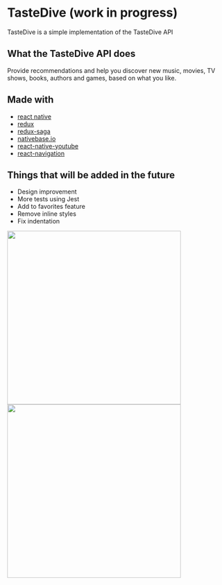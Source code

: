# TasteDive (work in progress)

TasteDive is a simple implementation of the TasteDive API

## What the TasteDive API does
Provide recommendations and help you discover new music, movies, TV shows, books, authors and games, based on what you like.

## Made with
- [react native](https://facebook.github.io/react-native/)
- [redux](https://redux.js.org/)
- [redux-saga](https://redux-saga.js.org/)
- [nativebase.io](https://nativebase.io/)
- [react-native-youtube](https://github.com/inProgress-team/react-native-youtube)
- [react-navigation](https://reactnavigation.org/)

## Things that will be added in the future
- Design improvement
- More tests using Jest
- Add to favorites feature
- Remove inline styles
- Fix indentation

<img src="https://i.imgur.com/qjSZW3S.png" width="400">
<img src="https://i.imgur.com/4aDXc5P.jpg" width="400">
